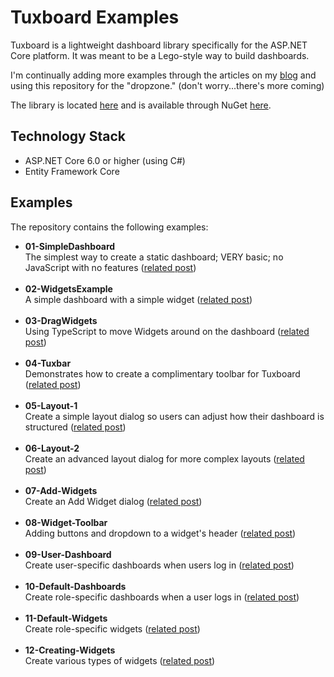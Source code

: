 # Tuxboard Examples

Tuxboard is a lightweight dashboard library specifically for the ASP.NET Core platform. It was meant to be a Lego-style way to build dashboards.

I'm continually adding more examples through the articles on my [blog](https://www.danylkoweb.com/tuxboard) and using this repository for the "dropzone." (don't worry...there's more coming)

The library is located [here](https://github.com/jdanylko/Tuxboard) and is available through NuGet [here](https://www.nuget.org/packages/Tuxboard.Core).

## Technology Stack
- ASP.NET Core 6.0 or higher (using C#)
- Entity Framework Core

## Examples
The repository contains the following examples:
- **01-SimpleDashboard**<br/>The simplest way to create a static dashboard; VERY basic; no JavaScript with no features ([related post](https://www.danylkoweb.com/Blog/introducing-tuxboard-SY)) <br/><br/>
- **02-WidgetsExample**<br/>A simple dashboard with a simple widget ([related post](https://www.danylkoweb.com/Blog/dashboard-modularity-TD))<br/><br/>
- **03-DragWidgets**<br/>Using TypeScript to move Widgets around on the dashboard ([related post](https://www.danylkoweb.com/Blog/moving-widgets-in-tuxboard-TE))<br/><br/>
- **04-Tuxbar**<br/>Demonstrates how to create a complimentary toolbar for Tuxboard ([related post](https://www.danylkoweb.com/Blog/creating-a-tuxbar-for-tuxboard-TL))<br/><br/>
- **05-Layout-1**<br/>Create a simple layout dialog so users can adjust how their dashboard is structured ([related post](https://www.danylkoweb.com/Blog/managing-layouts-in-tuxboard-simple-layout-dialog-U2))<br/><br/>
- **06-Layout-2**<br/>Create an advanced layout dialog for more complex layouts ([related post](https://www.danylkoweb.com/Blog/managing-layouts-in-tuxboard-advanced-layout-dialog-U3))<br/><br/>
- **07-Add-Widgets**<br/>Create an Add Widget dialog ([related post](https://www.danylkoweb.com/Blog/adding-widgets-with-a-tuxboard-dialog-U4))<br/><br/>
- **08-Widget-Toolbar**<br/>Adding buttons and dropdown to a widget's header ([related post](https://www.danylkoweb.com/Blog/using-widget-toolbars-or-deleting-widgets-U6))<br/><br/>
- **09-User-Dashboard**<br/>Create user-specific dashboards when users log in ([related post](https://www.danylkoweb.com/Blog/creating-user-specific-dashboards-U7))<br/><br/>
- **10-Default-Dashboards**<br/>Create role-specific dashboards when a user logs in ([related post](https://www.danylkoweb.com/Blog/creating-default-dashboards-using-roles-U8))<br/><br/>
- **11-Default-Widgets**<br/>Create role-specific widgets ([related post](https://www.danylkoweb.com/Blog/creating-default-widgets-using-roles-UA))<br/><br/>
- **12-Creating-Widgets**<br/>Create various types of widgets ([related post](https://www.danylkoweb.com/Blog/creating-default-widgets-using-roles-UA))<br/><br/>
